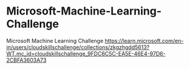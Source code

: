 # Microsoft-Machine-Learning-Challenge
Microsoft Machine Learning Challenge https://learn.microsoft.com/en-in/users/cloudskillschallenge/collections/zkgzhgdd5613?WT.mc_id=cloudskillschallenge_9FDC6C5C-EA5E-46E4-97D6-2CBFA3603A73
